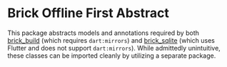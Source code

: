 # Brick Offline First Abstract

This package abstracts models and annotations required by both [brick_build](../brick_build) (which requires `dart:mirrors`) and [brick_sqlite](../brick_sqlite) (which uses Flutter and does not support `dart:mirrors`). While admittedly unintuitive, these classes can be imported cleanly by utilizing a separate package.
